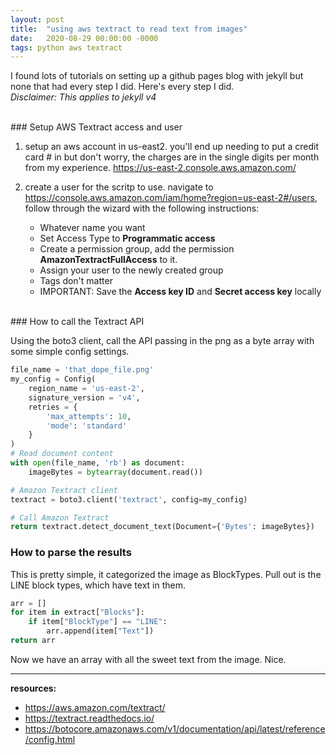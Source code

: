 ```yaml
---
layout: post
title:  "using aws textract to read text from images"
date:   2020-08-29 00:00:00 -0000
tags: python aws textract
---
```


 I found lots of tutorials on setting up a github pages blog with jekyll but none that had every step I did.  Here's every step I did.   *Disclaimer: This applies to jekyll v4*

<br>
### Setup AWS Textract access and user

1. setup an aws account in us-east2.  you'll end up needing to put a credit card # in but don't worry, the charges are in the single digits per month from my experience.  https://us-east-2.console.aws.amazon.com/

2. create a user for the scritp to use. navigate to https://console.aws.amazon.com/iam/home?region=us-east-2#/users, follow through the wizard with the following instructions:
    - Whatever name you want
    - Set Access Type to **Programmatic access**
    - Create a permission group, add the permission **AmazonTextractFullAccess** to it. 
    - Assign your user to the newly created group
    - Tags don't matter
    - IMPORTANT: Save the **Access key ID** and **Secret access key** locally

<br>
### How to call the Textract API

Using the boto3 client, call the API passing in the png as a byte array with some simple config settings.


```python
file_name = 'that_dope_file.png'
my_config = Config(
    region_name = 'us-east-2',
    signature_version = 'v4',
    retries = {
        'max_attempts': 10,
        'mode': 'standard'
    }
)
# Read document content
with open(file_name, 'rb') as document:
    imageBytes = bytearray(document.read())

# Amazon Textract client
textract = boto3.client('textract', config=my_config)

# Call Amazon Textract
return textract.detect_document_text(Document={'Bytes': imageBytes})
```
### How to parse the results

This is pretty simple, it categorized the image as BlockTypes.  Pull out is the LINE block types, which have text in them.

```python
arr = []
for item in extract["Blocks"]:
    if item["BlockType"] == "LINE":
        arr.append(item["Text"])
return arr
```

Now we have an array with all the sweet text from the image.  Nice.

----
**resources:**
- https://aws.amazon.com/textract/
- https://textract.readthedocs.io/
- https://botocore.amazonaws.com/v1/documentation/api/latest/reference/config.html
